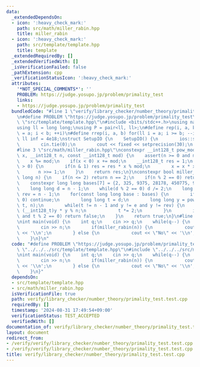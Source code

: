 ```yaml
---
data:
  _extendedDependsOn:
  - icon: ':heavy_check_mark:'
    path: src/math/miller_rabin.hpp
    title: miller_rabin
  - icon: ':heavy_check_mark:'
    path: src/template/template.hpp
    title: template
  _extendedRequiredBy: []
  _extendedVerifiedWith: []
  _isVerificationFailed: false
  _pathExtension: cpp
  _verificationStatusIcon: ':heavy_check_mark:'
  attributes:
    '*NOT_SPECIAL_COMMENTS*': ''
    PROBLEM: https://judge.yosupo.jp/problem/primality_test
    links:
    - https://judge.yosupo.jp/problem/primality_test
  bundledCode: "#line 1 \"verify/library_checker/number_theory/primality_test.test.cpp\"\
    \n#define PROBLEM \"https://judge.yosupo.jp/problem/primality_test\"\n#line 2\
    \ \"src/template/template.hpp\"\n#include <bits/stdc++.h>\nusing namespace std;\n\
    using ll = long long;\nusing P = pair<ll, ll>;\n#define rep(i, a, b) for(ll i\
    \ = a; i < b; ++i)\n#define rrep(i, a, b) for(ll i = a; i >= b; --i)\nconstexpr\
    \ ll inf = 4e18;\nstruct SetupIO {\n    SetupIO() {\n        ios::sync_with_stdio(0);\n\
    \        cin.tie(0);\n        cout << fixed << setprecision(30);\n    }\n} setup_io;\n\
    #line 3 \"src/math/miller_rabin.hpp\"\nconstexpr __int128_t pow_mod_128(__int128_t\
    \ x, __int128_t n, const __int128_t mod) {\n    assert(n >= 0 and mod >= 1);\n\
    \    x %= mod;\n    if(x < 0) x += mod;\n    __int128_t res = 1;\n    while(n\
    \ > 0) {\n        if(n & 1) res = res * x % mod;\n        x = x * x % mod;\n \
    \       n >>= 1;\n    }\n    return res;\n}\nconstexpr bool miller_rabin(long\
    \ long n) {\n    if(n <= 2) return n == 2;\n    if(n % 2 == 0) return false;\n\
    \    constexpr long long bases[7] = {2, 325, 9375, 28178, 450775, 9780504, 1795265022};\n\
    \    long long d = n - 1;\n    while(d % 2 == 0) d /= 2;\n    long long e = 1,\
    \ rev = n - 1;\n    for(const long long base : bases) {\n        if(base % n ==\
    \ 0) continue;\n        long long t = d;\n        long long y = pow_mod_128(base,\
    \ t, n);\n        while(t != n - 1 and y != e and y != rev) {\n            y =\
    \ (__int128_t)y * y % n;\n            t *= 2;\n        }\n        if(y != rev\
    \ and t % 2 == 0) return false;\n    }\n    return true;\n}\n#line 4 \"verify/library_checker/number_theory/primality_test.test.cpp\"\
    \nint main(void) {\n    int q;\n    cin >> q;\n    while(q--) {\n        ll n;\n\
    \        cin >> n;\n        if(miller_rabin(n)) {\n            cout << \"Yes\"\
    \ << '\\n';\n        } else {\n            cout << \"No\" << '\\n';\n        }\n\
    \    }\n}\n"
  code: "#define PROBLEM \"https://judge.yosupo.jp/problem/primality_test\"\n#include\
    \ \"../../../src/template/template.hpp\"\n#include \"../../../src/math/miller_rabin.hpp\"\
    \nint main(void) {\n    int q;\n    cin >> q;\n    while(q--) {\n        ll n;\n\
    \        cin >> n;\n        if(miller_rabin(n)) {\n            cout << \"Yes\"\
    \ << '\\n';\n        } else {\n            cout << \"No\" << '\\n';\n        }\n\
    \    }\n}"
  dependsOn:
  - src/template/template.hpp
  - src/math/miller_rabin.hpp
  isVerificationFile: true
  path: verify/library_checker/number_theory/primality_test.test.cpp
  requiredBy: []
  timestamp: '2024-08-31 17:49:54+09:00'
  verificationStatus: TEST_ACCEPTED
  verifiedWith: []
documentation_of: verify/library_checker/number_theory/primality_test.test.cpp
layout: document
redirect_from:
- /verify/verify/library_checker/number_theory/primality_test.test.cpp
- /verify/verify/library_checker/number_theory/primality_test.test.cpp.html
title: verify/library_checker/number_theory/primality_test.test.cpp
---
```


